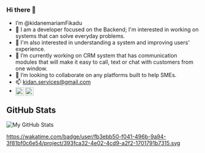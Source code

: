 ### Hi there 👋
- I’m @kidanemariamFikadu
- 👀 I am a developer focused on the Backend; I'm interested in working on systems that can solve everyday problems.
- 👀 I'm also interested in understanding a system and improving users' experience.
- 🌱 I’m currently working on CRM system that has communication modules that will make it easy to call, text or chat with customers from one window. 
- 💞️ I’m looking to collaborate on any platforms built to help SMEs.
- 📫 kidan.services@gmail.com
- [<img align="left" alt="LinkedIn" width="22px" src="https://raw.githubusercontent.com/peterthehan/peterthehan/master/assets/linkedin.svg" />](https://www.linkedin.com/in/kidanemariam-fikadu/) [<img align="left" alt="Twitter" width="22px" src="https://raw.githubusercontent.com/peterthehan/peterthehan/master/assets/twitter.svg" />](https://twitter.com/itskidan_/)



## GitHub Stats

![My GitHub Stats](https://github-readme-stats.vercel.app/api?username=kidanemariamFikadu&show_icons=true&theme=radical)



<!---
kidanemariamFikadu/kidanemariamFikadu is a ✨ special ✨ repository because its `README.md` (this file) appears on your GitHub profile.
You can click the Preview link to take a look at your changes.
--->

https://wakatime.com/badge/user/fb3ebb50-f041-496b-9a94-3f81bf0c6e54/project/393fca32-4e02-4cd9-a2f2-1701791b7315.svg
